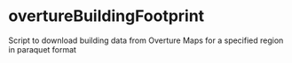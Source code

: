 # overtureBuildingFootprint
Script to download building data from Overture Maps for a specified region in paraquet format
